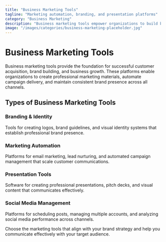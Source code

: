 ```yaml
---
title: "Business Marketing Tools"
tagline: "Marketing automation, branding, and presentation platforms"
category: "Business Marketing"
description: "Business marketing tools empower organizations to build brand identity, automate marketing campaigns, and create compelling presentations. From logo design platforms to sophisticated marketing automation systems, these tools help businesses attract, engage, and convert customers across all touchpoints. Whether you're building brand recognition, nurturing leads through email campaigns, or creating professional presentations, these platforms provide the capabilities needed for effective marketing and business growth."
image: "/images/categories/business-marketing-placeholder.jpg"
---
```


# Business Marketing Tools

Business marketing tools provide the foundation for successful customer acquisition, brand building, and business growth. These platforms enable organizations to create professional marketing materials, automate campaign delivery, and maintain consistent brand presence across all channels.

## Types of Business Marketing Tools

### Branding & Identity
Tools for creating logos, brand guidelines, and visual identity systems that establish professional brand presence.

### Marketing Automation
Platforms for email marketing, lead nurturing, and automated campaign management that scale customer communications.

### Presentation Tools
Software for creating professional presentations, pitch decks, and visual content that communicates effectively.

### Social Media Management
Platforms for scheduling posts, managing multiple accounts, and analyzing social media performance across channels.

Choose the marketing tools that align with your brand strategy and help you communicate effectively with your target audience.